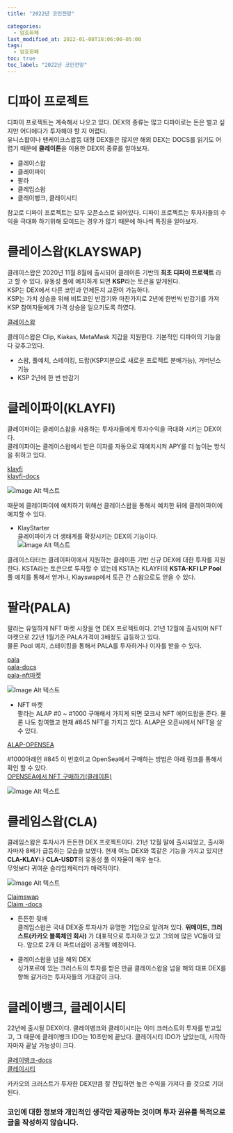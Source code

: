 ```yaml
---
title: "2022년 코인전망"

categories:
  - 암호화폐
last_modified_at: 2022-01-08T18:06:00-05:00
tags:
  - 암호화폐
toc: true
toc_label: "2022년 코인전망"
---
```


# 디파이 프로젝트
디파이 프로젝트는 계속해서 나오고 있다. DEX의 종류는 많고 디파이로는 돈은 벌고 싶지만 어디에다가 투자해야 할 지 어렵다.<br>
유니스왑이나 팬케이크스왑등 대형 DEX들은 많지만 해외 DEX는 DOCS를 읽기도 어렵기 때문에 **클레이튼**을 이용한 DEX의 종류를 알아보자.

- 클레이스왑
- 클레이파이
- 팔라
- 클레임스왑
- 클레이뱅크, 클레이시티

참고로 디파이 프로젝트는 모두 오픈소스로 되어있다. 디파이 프로젝트는 투자자들의 수익을 극대화 하기위해 모여드는 경우가 많기 때문에 하나씩 특징을 알아보자.

# 클레이스왑(KLAYSWAP)
클레이스왑은 2020년 11월 8월에 출시되어 클레이튼 기반의 **최초 디파이 프로젝트** 라고 할 수 있다. 유동성 풀에 예치하게 되면 **KSP**라는 토큰을 받게된다. <br>
KSP는 DEX에서 다른 코인과 언제든지 교환이 가능하다.<br> 
KSP는 가치 상승을 위해 비트코인 반감기와 마찬가지로 2년에 한번씩 반감기를 가져 KSP 참여자들에게 가격 상승을 일으키도록 하였다.<bt>

[클레이스왑](https://klayswap.com/)<br>

클레이스왑은 Clip, Kiakas, MetaMask 지갑을 지원한다. 기본적인 디파이의 기능을 다 갖추고있다. 

- 스왑, 풀예치, 스테이킹, 드랍(KSP지분으로 새로운 프로젝트 분배가능), 거버넌스 기능
- KSP 2년에 한 번 반감기

# 클레이파이(KLAYFI)
클레이파이는 클레이스왑을 사용하는 투자자들에게 투자수익을 극대화 시키는 DEX이다.<br>
클레이파이는 클레이스왑에서 받은 이자를 자동으로 재예치시켜 APY를 더 높이는 방식을 취하고 있다. 

[klayfi](https://klayfi.finance/)<br>
[klayfi-docs](https://docs.klayfi.finance/v/korean/)<br>

![Image Alt 텍스트](/assets/img/crypto/klayfi.png) <br>

때문에 클레이파이에 예치하기 위해선 클레이스왑을 통해서 예치한 뒤에 클레이파이에 예치할 수 있다.

- KlayStarter <br>
클레이파이가 더 생태계를 확장시키는 DEX의 기능이다. <br>
![Image Alt 텍스트](/assets/img/crypto/klaystarter.png) <br>

클레이스타터는 클레이파이에서 지원하는 클레이튼 기반 신규 DEX에 대한 투자를 지원한다. KSTA라는 토큰으로 투자할 수 있는데 KSTA는 KLAYFI의 **KSTA-KFI LP Pool** 풀 예치를 통해서 얻거나, Klayswap에서 토큰 간 스왑으로도 얻을 수 있다. 

# 팔라(PALA)
팔라는 유일하게 NFT 마켓 시장을 연 DEX 프로젝트이다. 21년 12월에 출시되어 NFT 마켓으로 22년 1월기준 PALA가격이 3배정도 급등하고 있다. <br>
물론 Pool 예치, 스테이킹을 통해서 PALA를 투자하거나 이자를 받을 수 있다.<br>

[pala](https://pala.world/)<br>
[pala-docs](https://docs.pala.world/)<br>
[pala-nft마켓](https://pala.world/square)<br>

![Image Alt 텍스트](/assets/img/crypto/roadmap.png) <br>

- NFT 마켓 <br>
팔라는 ALAP #0 ~ #1000 구매해서 가지게 되면 모크샤 NFT 에어드랍을 준다. 물론 나도 참여했고 현재 #845 NFT를 가지고 있다. 
ALAP은 오픈씨에서 NFT을 살 수 있다.

[ALAP-OPENSEA](https://pala.world/square)<br>

#1000아래인 #845 이 번호이고 OpenSea에서 구매하는 방법은 아래 링크를 통해서 확인 할 수 있다.<br>
[OPENSEA에서 NFT 구매하기(클레이튼)](https://drhot552.github.io/%EC%95%94%ED%98%B8%ED%99%94%ED%8F%90/%EC%98%A4%ED%94%88%EC%94%A8-NFT-%EA%B5%AC%EB%A7%A4%ED%95%98%EA%B8%B0(%ED%81%B4%EB%A0%88%EC%9D%B4%ED%8A%BC)/)<br>

![Image Alt 텍스트](/assets/img/crypto/nft.png) <br>

# 클레임스왑(CLA)
클레임스왑은 투자사가 든든한 DEX 프로젝트이다. 21년 12월 말에 출시되었고, 출시하자마자 8배가 급등하는 모습을 보였다. 현재 여느 DEX와 똑같은 기능을 가지고 있지만 **CLA-KLAY**나 **CLA-USDT**의 유동성 풀 이자율이 매우 높다.<br>
무엇보다 귀여운 슬라임캐릭터가 매력적이다.

![Image Alt 텍스트](/assets/img/crypto/claim.png) <br>

[Claimswap](https://app.claimswap.org/farm)<br>
[Claim -docs](https://docs.claimswap.org/)

- 든든한 뒷배 <br>
클레임스왑은 국내 DEX중 투자사가 유명한 기업으로 알려져 있다. **위메이드, 크러스트(카카오 블록체인 회사)** 가 대표적으로 투자하고 있고 그외에 많은 VC들이 있다. 앞으로 2개 더 파트너쉽이 공개될 예정이다.

- 클레이스왑을 넘을 해외 DEX <br>
싱가포르에 있는 크러스트의 투자를 받은 만큼 클레이스왑을 넘을 해외 대표 DEX를 향해 갈거라는 투자자들의 기대감이 크다. 

# 클레이뱅크, 클레이시티
22년에 출시될 DEX이다. 클레이뱅크와 클레이시티는 이미 크러스트의 투자를 받고있고, 그 때문에 클레이뱅크 IDO는 10초만에 끝났다. 클레이시티 IDO가 남았는데, 시작하자마자 끝날 가능성이 크다.<br>

[클레이뱅크-docs](https://docs.klaybank.org/)<br>
[클레이시티](https://sns-sns.gitbook.io/klaycity/)<br>

카카오의 크러스트가 투자한 DEX만큼 잘 진입하면 높은 수익을 가져다 줄 것으로 기대된다.

### 코인에 대한 정보와 개인적인 생각만 제공하는 것이며 투자 권유를 목적으로 글을 작성하지 않습니다.
